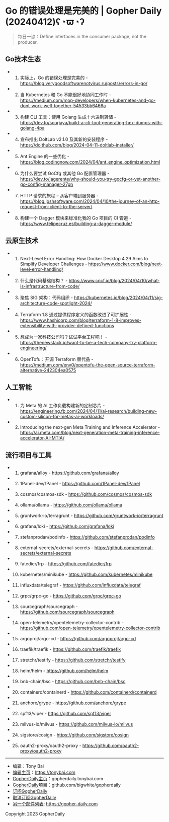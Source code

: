 # Go 的错误处理是完美的 | Gopher Daily (20240412)ʕ◔ϖ◔ʔ

>每日一谚：Define interfaces in the consumer package, not the producer.

## Go技术生态


- 1. 实际上，Go 的错误处理是完美的 - https://blog.verygoodsoftwarenotvirus.ru/posts/errors-in-go/

- 2. 当 Kubernetes 和 Go 不能很好地协同工作时 - https://medium.com/mop-developers/when-kubernetes-and-go-dont-work-well-together-54533bb6466a

- 3. 构建 CLI 工具：使用 Golang 生成十六进制转储 - https://dev.to/sourjaya/build-a-cli-tool-generating-hex-dumps-with-golang-4pa

- 4. 宣布推出 DoltLab v2.1.0 及其新的安装程序 - https://dolthub.com/blog/2024-04-11-doltlab-installer/

- 5. Ant Engine 的一些优化 - https://blog.codingnow.com/2024/04/ant_engine_optimization.html

- 6. 为什么要尝试 GoCfg 或其他 Go 配置管理器 - https://dev.to/jagerente/why-should-you-try-gocfg-or-yet-another-go-config-manager-27gn

- 7. HTTP 请求的旅程 – 从客户端到服务器 - https://blog.joshsoftware.com/2024/04/10/the-journey-of-an-http-request-from-client-to-the-server/

- 8. 构建一个 Dagger 模块来标准化我的 Go 项目的 CI 管道 - https://www.felipecruz.es/building-a-dagger-module/


## 云原生技术


- 1. Next-Level Error Handling: How Docker Desktop 4.29 Aims to Simplify Developer Challenges - https://www.docker.com/blog/next-level-error-handling/

- 2. 什么是代码基础结构？ - https://www.cncf.io/blog/2024/04/10/what-is-infrastructure-from-code/

- 3. 聚焦 SIG 架构：代码组织 - https://kubernetes.io/blog/2024/04/11/sig-architecture-code-spotlight-2024/

- 4. Terraform 1.8 通过提供程序定义的函数改进了可扩展性 - https://www.hashicorp.com/blog/terraform-1-8-improves-extensibility-with-provider-defined-functions

- 5. 想成为一家科技公司吗？试试平台工程吧！ - https://thenewstack.io/want-to-be-a-tech-company-try-platform-engineering/

- 6. OpenTofu：开源 Terraform 替代品 - https://medium.com/env0/opentofu-the-open-source-terraform-alternative-242304ea0575


## 人工智能


- 1. 为 Meta 的 AI 工作负载构建新的定制芯片 - https://engineering.fb.com/2024/04/11/ai-research/building-new-custom-silicon-for-metas-ai-workloads/

- 2. Introducing the next-gen Meta Training and Inference Accelerator - https://ai.meta.com/blog/next-generation-meta-training-inference-accelerator-AI-MTIA/


## 流行项目与工具


- 1. grafana/alloy - https://github.com/grafana/alloy

- 2. 1Panel-dev/1Panel - https://github.com/1Panel-dev/1Panel

- 3. cosmos/cosmos-sdk - https://github.com/cosmos/cosmos-sdk

- 4. ollama/ollama - https://github.com/ollama/ollama

- 5. gruntwork-io/terragrunt - https://github.com/gruntwork-io/terragrunt

- 6. grafana/loki - https://github.com/grafana/loki

- 7. stefanprodan/podinfo - https://github.com/stefanprodan/podinfo

- 8. external-secrets/external-secrets - https://github.com/external-secrets/external-secrets

- 9. fatedier/frp - https://github.com/fatedier/frp

- 10. kubernetes/minikube - https://github.com/kubernetes/minikube

- 11. influxdata/telegraf - https://github.com/influxdata/telegraf

- 12. grpc/grpc-go - https://github.com/grpc/grpc-go

- 13. sourcegraph/sourcegraph - https://github.com/sourcegraph/sourcegraph

- 14. open-telemetry/opentelemetry-collector-contrib - https://github.com/open-telemetry/opentelemetry-collector-contrib

- 15. argoproj/argo-cd - https://github.com/argoproj/argo-cd

- 16. traefik/traefik - https://github.com/traefik/traefik

- 17. stretchr/testify - https://github.com/stretchr/testify

- 18. helm/helm - https://github.com/helm/helm

- 19. bnb-chain/bsc - https://github.com/bnb-chain/bsc

- 20. containerd/containerd - https://github.com/containerd/containerd

- 21. anchore/grype - https://github.com/anchore/grype

- 22. spf13/viper - https://github.com/spf13/viper

- 23. milvus-io/milvus - https://github.com/milvus-io/milvus

- 24. sigstore/cosign - https://github.com/sigstore/cosign

- 25. oauth2-proxy/oauth2-proxy - https://github.com/oauth2-proxy/oauth2-proxy


----

- 编辑：Tony Bai
- [编辑主页](https://tonybai.com)：https://tonybai.com
- [GopherDaily主页](https://gopherdaily.tonybai.com)：gopherdaily.tonybai.com
- [GopherDaily项目](https://github.com/bigwhite/gopherdaily)：github.com/bigwhite/gopherdaily
- [订阅GopherDaily](https://gopherdaily.tonybai.com/subscribe)
- [取消订阅GopherDaily](https://gopherdaily.tonybai.com/unsubscribe)
- [另一个邮件列表](https://gopher-daily.com): https://gopher-daily.com

Copyright 2023 GopherDaily
